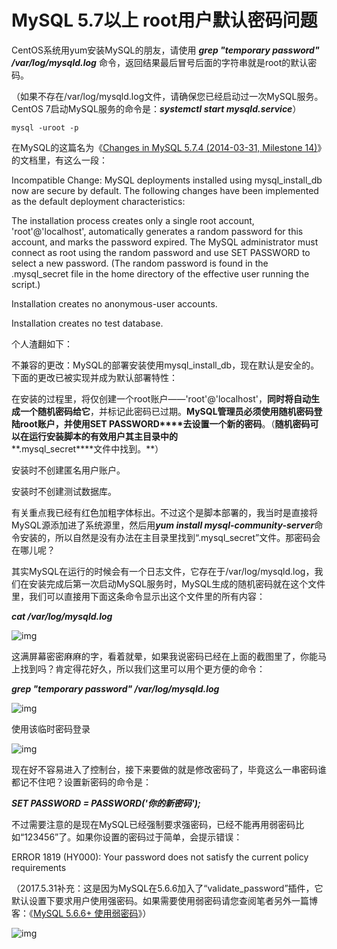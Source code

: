 

# MySQL 5.7以上 root用户默认密码问题

CentOS系统用yum安装MySQL的朋友，请使用 ***grep "temporary password" /var/log/mysqld.log*** 命令，返回结果最后冒号后面的字符串就是root的默认密码。

（如果不存在/var/log/mysqld.log文件，请确保您已经启动过一次MySQL服务。CentOS 7启动MySQL服务的命令是：***systemctl start mysqld.service***）

```
mysql -uroot -p
```

在MySQL的这篇名为《[Changes in MySQL 5.7.4 (2014-03-31, Milestone 14)](http://dev.mysql.com/doc/relnotes/mysql/5.7/en/news-5-7-4.html)》的文档里，有这么一段：

Incompatible Change: MySQL deployments installed using mysql_install_db now are secure by default. The following changes have been implemented as the default deployment characteristics:

 

The installation process creates only a single root account, 'root'@'localhost', automatically generates a random password for this account, and marks the password expired. The MySQL administrator must connect as root using the random password and use SET PASSWORD to select a new password. (The random password is found in the .mysql_secret file in the home directory of the effective user running the script.)

 

Installation creates no anonymous-user accounts.

 

Installation creates no test database.

 

个人渣翻如下：

不兼容的更改：MySQL的部署安装使用mysql_install_db，现在默认是安全的。下面的更改已被实现并成为默认部署特性：

 

在安装的过程里，将仅创建一个root账户——'root'@'localhost'，**同时将自动生成一个随机密码给它**，并标记此密码已过期。**MySQL****管理员必须使用随机密码登陆root****账户，并使用SET PASSWORD****去设置一个新的密码**。（**随机密码可以在运行安装脚本的有效用户其主目录中的****.mysql_secret****文件中找到。**）

 

安装时不创建匿名用户账户。

 

安装时不创建测试数据库。

 

有关重点我已经有红色加粗字体标出。不过这个是脚本部署的，我当时是直接将MySQL源添加进了系统源里，然后用***yum install mysql-community-server***命令安装的，所以自然是没有办法在主目录里找到“.mysql_secret”文件。那密码会在哪儿呢？

其实MySQL在运行的时候会有一个日志文件，它存在于/var/log/mysqld.log，我们在安装完成后第一次启动MySQL服务时，MySQL生成的随机密码就在这个文件里，我们可以直接用下面这条命令显示出这个文件里的所有内容：

***cat /var/log/mysqld.log***

![img](https://sources.yanning.wang/images/Archives/379/03.png)

 

这满屏幕密密麻麻的字，看着就晕，如果我说密码已经在上面的截图里了，你能马上找到吗？肯定得花好久，所以我们这里可以用个更方便的命令：

***grep "temporary password" /var/log/mysqld.log***

![img](https://sources.yanning.wang/images/Archives/379/04.png)

 使用该临时密码登录

![img](https://sources.yanning.wang/images/Archives/379/05.png)

 

现在好不容易进入了控制台，接下来要做的就是修改密码了，毕竟这么一串密码谁都记不住吧？设置新密码的命令是：

***SET PASSWORD = PASSWORD('你的新密码');***

不过需要注意的是现在MySQL已经强制要求强密码，已经不能再用弱密码比如“123456”了。如果你设置的密码过于简单，会提示错误：

ERROR 1819 (HY000): Your password does not satisfy the current policy requirements

（2017.5.31补充：这是因为MySQL在5.6.6加入了“validate_password”插件，它默认设置下要求用户使用强密码。如果需要使用弱密码请您查阅笔者另外一篇博客：《[MySQL 5.6.6+ 使用弱密码](https://www.yanning.wang/archives/520.html)》）

![img](https://sources.yanning.wang/images/Archives/379/06.png)

 
